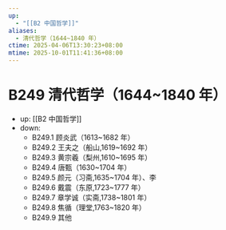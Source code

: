 ```yaml
---
up:
  - "[[B2 中国哲学]]"
aliases:
  - 清代哲学（1644~1840 年）
ctime: 2025-04-06T13:30:23+08:00
mtime: 2025-10-01T11:41:36+08:00
---
```


# B249 清代哲学（1644~1840 年）

- up: [[B2 中国哲学]]
- down:	
	- B249.1 顾炎武（1613~1682 年）
	- B249.2 王夫之（船山,1619~1692 年）
	- B249.3 黄宗羲（梨州,1610~1695 年）
	- B249.4 唐甄（1630~1704 年）
	- B249.5 颜元（习斋,1635~1704 年）、李
	- B249.6 戴震（东原,1723~1777 年）
	- B249.7 章学诚（实斋,1738~1801 年）
	- B249.8 焦循（理堂,1763~1820 年）
	- B249.9 其他
	
